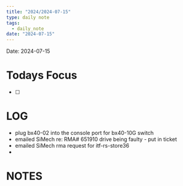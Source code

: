 ```yaml
---
title: "2024/2024-07-15"
type: daily note
tags:
  - daily_note
date: "2024-07-15"
---
```

Date: 2024-07-15


# Todays Focus
- [ ] 


# LOG
- plug bx40-02 into the console port for bx40-10G switch
- emailed SiMech re: RMA# 651910 drive being faulty - put in ticket
- emailed SiMech rma request for  itf-rs-store36
- 




# NOTES

